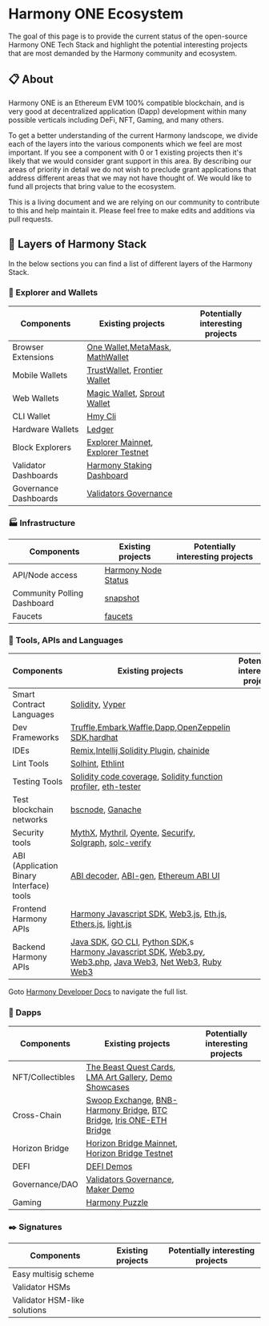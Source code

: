# Harmony ONE Ecosystem

The goal of this page is to provide the current status of the open-source Harmony ONE Tech Stack and highlight the potential interesting projects that are most demanded by the Harmony community and ecosystem.  

## :clipboard: About 
Harmony ONE is an Ethereum EVM 100% compatible blockchain, and is very good at decentralized application (Dapp) development within many possible verticals including DeFi, NFT, Gaming, and many others.

To get a better understanding of the current Harmony landscope, we divide each of the layers into the various components which we feel are most important. If you see a component with 0 or 1 existing projects then it's likely that we would consider grant support in this area. By describing our areas of priority in detail we do not wish to preclude grant applications that address different areas that we may not have thought of. We would like to fund all projects that bring value to the ecosystem. 

This is a living document and we are relying on our community to contribute to this and help maintain it. Please feel free to make edits and additions via pull requests. 

## :bookmark_tabs: Layers of Harmony Stack

In the below sections you can find a list of different layers of the Harmony Stack. 

### :iphone: Explorer and Wallets

| Components | Existing projects | Potentially interesting projects
|-|-|-
| Browser Extensions | [One Wallet](https://chrome.google.com/webstore/detail/harmony-one-wallet/fnnegphlobjdpkhecapkijjdkgcjhkib),[MetaMask](https://metamask.io/), [MathWallet](https://mathwallet.xyz/en/)
| Mobile Wallets| [TrustWallet](https://trustwallet.com/), [Frontier Wallet](https://frontier.xyz/) 
| Web Wallets| [Magic Wallet](https://docs.magic.link/blockchains/harmony), [Sprout Wallet](https://sprout.sesameseed.org)
| CLI Wallet | [Hmy Cli](https://docs.harmony.one/home/network/wallets/harmony-cli)
| Hardware Wallets | [Ledger](https://www.ledger.com/ethereum-wallet)
| Block Explorers | [Explorer Mainnet](https://explorer.harmony.one/), [Explorer Testnet](https://explorer.testnet.harmony.one/)
| Validator Dashboards | [Harmony Staking Dashboard](https://staking.harmony.one)
| Governance Dashboards | [Validators Governance](https://staking.harmony.one/snapshot)

### :factory: Infrastructure
| Components | Existing projects | Potentially interesting projects
|-|-|-
|API/Node access| [Harmony Node Status](https://status.harmony.one/)
|Community Polling Dashboard| [snapshot](https://staking.harmony.one/snapshot)
|Faucets| [faucets](https://docs.harmony.one/home/developers/getting-started/faucets)

### :wrench: Tools, APIs and Languages

| Components | Existing projects | Potentially interesting projects 
|-|-|-
| Smart Contract Languages | [Solidity](https://solidity.readthedocs.io/en/latest/), [Vyper](https://vyper.readthedocs.io/en/latest/)
| Dev Frameworks | [Truffle](https://trufflesuite.com/),[Embark](https://github.com/embark-framework/embark),[Waffle](https://getwaffle.io/),[Dapp](https://dapp.tools/dapp/),[OpenZeppelin SDK](https://openzeppelin.com/sdk/),[hardhat](https://hardhat.org/)
| IDEs | [Remix](https://remix.ethereum.org/),[Intellij Solidity Plugin](https://jetbrains.com/idea/), [chainide](https://eth.chainide.com/project/welcome)
| Lint Tools | [Solhint](https://github.com/protofire/solhint), [Ethlint](https://github.com/duaraghav8/Ethlint)
| Testing Tools | [Solidity code coverage](https://github.com/0xProject/0x-monorepo/tree/development/packages/sol-coverage), [Solidity function profiler](https://github.com/EricR/sol-function-profiler), [eth-tester](https://github.com/ethereum/eth-tester)
| Test blockchain networks | [bscnode](https://docs.binance.org/smart-chain/developer/fullnode.html), [Ganache](https://github.com/trufflesuite/ganache)
| Security tools | [MythX](https://mythx.io/), [Mythril](https://github.com/ConsenSys/mythril), [Oyente](https://github.com/melonproject/oyente), [Securify](https://securify.chainsecurity.com/), [Solgraph](https://github.com/raineorshine/solgraph), [solc-verify](https://github.com/SRI-CSL/solidity/)
| ABI (Application Binary Interface) tools | [ABI decoder](https://github.com/ConsenSys/abi-decoder), [ABI-gen](https://github.com/0xProject/0x-monorepo/tree/development/packages/abi-gen), [Ethereum ABI UI](https://github.com/hiddentao/ethereum-abi-ui)
| Frontend Harmony APIs | [Harmony Javascript SDK](https://github.com/harmony-one/sdk), [Web3.js](https://github.com/ethereum/web3.js/), [Eth.js](https://github.com/ethjs), [Ethers.js](https://github.com/ethers-io/ethers.js/), [light.js](https://github.com/paritytech/js-libs/tree/master/packages/light.js)
| Backend Harmony APIs | [Java SDK](https://docs.harmony.one/home/developers/sdk/java-sdk), [GO CLI](https://docs.harmony.one/home/developers/sdk/go-cli),  [Python SDK](https://docs.harmony.one/home/developers/sdk/python-sdk),s [Harmony Javascript SDK](https://github.com/harmony-one/sdk), [Web3.py](https://github.com/ethereum/web3.py), [Web3.php](https://github.com/sc0Vu/web3.php), [Java Web3](https://github.com/web3j/web3j), [Net Web3](https://nethereum.com/), [Ruby Web3](https://github.com/EthWorks/ethereum.rb)

Goto [Harmony Developer Docs](https://docs.harmony.one/home/developers/getting-started) to navigate the full list.

### :link: Dapps

| Components | Existing projects | Potentially interesting projects
|-|-|-
| NFT/Collectibles | [The Beast Quest Cards](https://bquh.io/), [LMA Art Gallery](https://lma-art-gallery.com/), [Demo Showcases](https://docs.harmony.one/home/general/showcases/other-showcases)
| Cross-Chain | [Swoop Exchange](https://swoop.exchange/#/swap), [BNB-Harmony Bridge](https://docs.harmony.one/home/general/showcases/cross-chain/bnb-harmony-bridge), [BTC Bridge](https://docs.harmony.one/home/general/showcases/cross-chain/btc-bridge), [Iris ONE-ETH Bridge](https://docs.harmony.one/home/general/showcases/cross-chain/iris-bridge)
| Horizon Bridge | [Horizon Bridge Mainnet](http://bridge.harmony.one/), [Horizon Bridge Testnet](http://testnet.bridge.hmny.io/)  
| DEFI | [DEFI Demos](https://docs.harmony.one/home/general/showcases/defi)
| Governance/DAO | [Validators Governance](staking.harmony.one/snapshot), [Maker Demo](https://docs.harmony.one/home/general/showcases/defi/maker-demo-steps)
| Gaming | [Harmony Puzzle](https://docs.harmony.one/home/general/showcases/other-showcases/harmony-puzzle) 


### :black_nib: Signatures

| Components | Existing projects | Potentially interesting projects
|-|-|-
| Easy multisig scheme | 
| Validator HSMs| |
| Validator HSM-like solutions|
